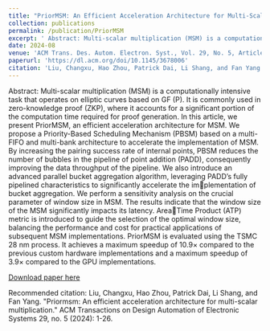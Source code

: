 ```yaml
---
title: "PriorMSM: An Efficient Acceleration Architecture for Multi-Scalar Multiplication"
collection: publications
permalink: /publication/PriorMSM
excerpt: ' Abstract: Multi-scalar multiplication (MSM) is a computationally intensive task that operates on elliptic curves based on GF (P). It is commonly used in zero-knowledge proof (ZKP), where it accounts for a significant portion of the computation time required for proof generation. In this article, we present PriorMSM, an efficient acceleration architecture for MSM. We propose a Priority-Based Scheduling Mechanism (PBSM) based on a multi-FIFO and multi-bank architecture to accelerate the implementation of MSM. By increasing the pairing success rate of internal points, PBSM reduces the number of bubbles in the pipeline of point addition (PADD), consequently improving the data throughput of the pipeline. We also introduce an advanced parallel bucket aggregation algorithm, leveraging PADD’s fully pipelined characteristics to significantly accelerate the implementation of bucket aggregation. We perform a sensitivity analysis on the crucial parameter of window size in MSM. The results indicate that the window size of the MSM significantly impacts its latency. AreaTime Product (ATP) metric is introduced to guide the selection of the optimal window size, balancing the performance and cost for practical applications of subsequent MSM implementations. PriorMSM is evaluated using the TSMC 28 nm process. It achieves a maximum speedup of 10.9× compared to the previous custom hardware implementations and a maximum speedup of 3.9× compared to the GPU implementations.'
date: 2024-08
venue: 'ACM Trans. Des. Autom. Electron. Syst., Vol. 29, No. 5, Article 77'
paperurl: 'https://dl.acm.org/doi/10.1145/3678006'
citation: 'Liu, Changxu, Hao Zhou, Patrick Dai, Li Shang, and Fan Yang. "Priormsm: An efficient acceleration architecture for multi-scalar multiplication." ACM Transactions on Design Automation of Electronic Systems 29, no. 5 (2024): 1-26.'
---
```


Abstract: Multi-scalar multiplication (MSM) is a computationally intensive task that operates on elliptic curves based on GF (P). It is commonly used in zero-knowledge proof (ZKP), where it accounts for a significant portion of the computation time required for proof generation. In this article, we present PriorMSM, an efficient acceleration architecture for MSM. We propose a Priority-Based Scheduling Mechanism (PBSM) based on a multi-FIFO and multi-bank architecture to accelerate the implementation of MSM. By increasing the pairing success rate of internal points, PBSM reduces the number of bubbles in the pipeline of point addition (PADD), consequently improving the data throughput of the pipeline. We also introduce an advanced parallel bucket aggregation algorithm, leveraging PADD’s fully pipelined characteristics to significantly accelerate the implementation of bucket aggregation. We perform a sensitivity analysis on the crucial parameter of window size in MSM. The results indicate that the window size of the MSM significantly impacts its latency. AreaTime Product (ATP) metric is introduced to guide the selection of the optimal window size, balancing the performance and cost for practical applications of subsequent MSM implementations. PriorMSM is evaluated using the TSMC 28 nm process. It achieves a maximum speedup of 10.9× compared to the previous custom hardware implementations and a maximum speedup of 3.9× compared to the GPU implementations.

[Download paper here](http://academicpages.github.io/files/PriorMSM.pdf)

Recommended citation: Liu, Changxu, Hao Zhou, Patrick Dai, Li Shang, and Fan Yang. "Priormsm: An efficient acceleration architecture for multi-scalar multiplication." ACM Transactions on Design Automation of Electronic Systems 29, no. 5 (2024): 1-26.
